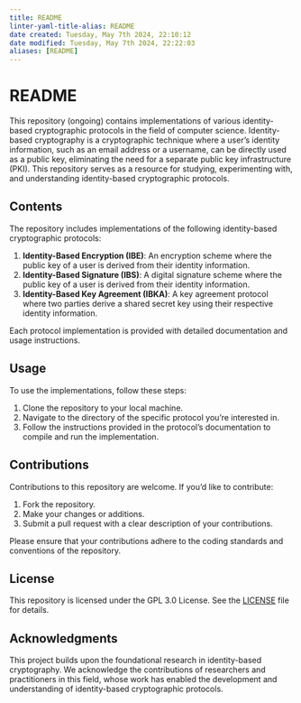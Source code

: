 ```yaml
---
title: README
linter-yaml-title-alias: README
date created: Tuesday, May 7th 2024, 22:10:12
date modified: Tuesday, May 7th 2024, 22:22:03
aliases: [README]
---
```


# README

This repository (ongoing) contains implementations of various identity-based cryptographic protocols in the field of computer science. Identity-based cryptography is a cryptographic technique where a user’s identity information, such as an email address or a username, can be directly used as a public key, eliminating the need for a separate public key infrastructure (PKI). This repository serves as a resource for studying, experimenting with, and understanding identity-based cryptographic protocols.

## Contents

The repository includes implementations of the following identity-based cryptographic protocols:

1. **Identity-Based Encryption (IBE)**: An encryption scheme where the public key of a user is derived from their identity information.
2. **Identity-Based Signature (IBS)**: A digital signature scheme where the public key of a user is derived from their identity information.
3. **Identity-Based Key Agreement (IBKA)**: A key agreement protocol where two parties derive a shared secret key using their respective identity information.

Each protocol implementation is provided with detailed documentation and usage instructions.

## Usage

To use the implementations, follow these steps:

1. Clone the repository to your local machine.
2. Navigate to the directory of the specific protocol you’re interested in.
3. Follow the instructions provided in the protocol’s documentation to compile and run the implementation.

## Contributions

Contributions to this repository are welcome. If you’d like to contribute:

1. Fork the repository.
2. Make your changes or additions.
3. Submit a pull request with a clear description of your contributions.

Please ensure that your contributions adhere to the coding standards and conventions of the repository.

## License

This repository is licensed under the GPL 3.0 License. See the [LICENSE](LICENSE) file for details.

## Acknowledgments

This project builds upon the foundational research in identity-based cryptography. We acknowledge the contributions of researchers and practitioners in this field, whose work has enabled the development and understanding of identity-based cryptographic protocols.
